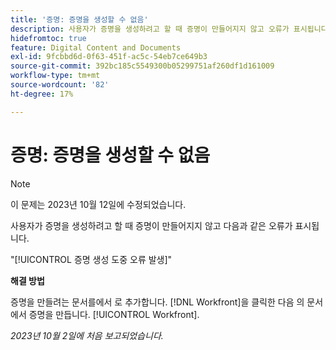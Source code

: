 ```yaml
---
title: '증명: 증명을 생성할 수 없음'
description: 사용자가 증명을 생성하려고 할 때 증명이 만들어지지 않고 오류가 표시됩니다.
hidefromtoc: true
feature: Digital Content and Documents
exl-id: 9fcbbd6d-0f63-451f-ac5c-54eb7ce649b3
source-git-commit: 392bc185c5549300b05299751af260df1d161009
workflow-type: tm+mt
source-wordcount: '82'
ht-degree: 17%

---
```


# 증명: 증명을 생성할 수 없음

>[!NOTE]
>
>이 문제는 2023년 10월 12일에 수정되었습니다.

사용자가 증명을 생성하려고 할 때 증명이 만들어지지 않고 다음과 같은 오류가 표시됩니다.

&quot;[!UICONTROL 증명 생성 도중 오류 발생]&quot;

**해결 방법**

증명을 만들려는 문서를에서 로 추가합니다. [!DNL Workfront]을 클릭한 다음 의 문서에서 증명을 만듭니다. [!UICONTROL Workfront].

_2023년 10월 2일에 처음 보고되었습니다._
